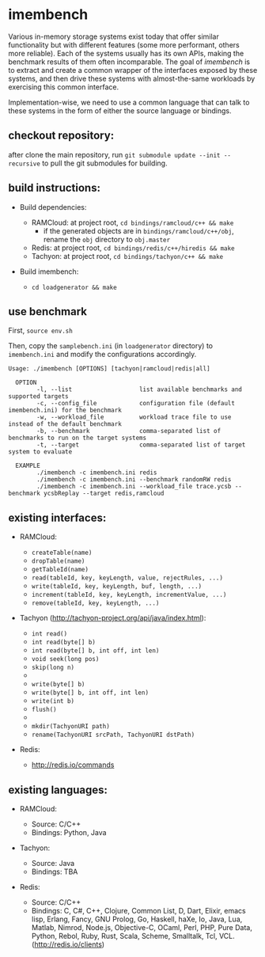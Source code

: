 # imembench
Various in-memory storage systems exist today that offer similar functionality
but with different features (some more performant, others more reliable). Each
of the systems usually has its own APIs, making the benchmark results of them
often incomparable. The goal of *imembench* is to extract and create a common
wrapper of the interfaces exposed by these systems, and then drive these systems
with almost-the-same workloads by exercising this common interface. 

Implementation-wise, we need to use a common language that can talk to these
systems in the form of either the source language or bindings. 

## checkout repository:
after clone the main repository, run `git submodule update --init --recursive` to
pull the git submodules for building.

## build instructions:
* Build dependencies: 
  - RAMCloud: at project root, `cd bindings/ramcloud/c++ && make`
    * if the generated objects are in `bindings/ramcloud/c++/obj`, rename the `obj` directory to `obj.master`
  - Redis: at project root, `cd bindings/redis/c++/hiredis && make`
  - Tachyon: at project root, `cd bindings/tachyon/c++ && make`

* Build imembench:
  - `cd loadgenerator && make`

## use benchmark
First, `source env.sh`

Then, copy the `samplebench.ini` (in `loadgenerator` directory) to `imembench.ini` and 
modify the configurations accordingly.

```
Usage: ./imembench [OPTIONS] [tachyon|ramcloud|redis|all]

  OPTION
        -l, --list                   list available benchmarks and supported targets
        -c, --config_file            configuration file (default imembench.ini) for the benchmark
        -w, --workload_file          workload trace file to use instead of the default benchmark
        -b, --benchmark              comma-separated list of benchmarks to run on the target systems
        -t, --target                 comma-separated list of target system to evaluate

  EXAMPLE
        ./imembench -c imembench.ini redis
        ./imembench -c imembench.ini --benchmark randomRW redis
        ./imembench -c imembench.ini --workload_file trace.ycsb --benchmark ycsbReplay --target redis,ramcloud
```

## existing interfaces:
- RAMCloud:
  * `createTable(name)`
  * `dropTable(name)`
  * `getTableId(name)`
  * `read(tableId, key, keyLength, value, rejectRules, ...)`
  * `write(tableId, key, keyLength, buf, length, ...)`
  * `increment(tableId, key, keyLength, incrementValue, ...)`
  * `remove(tableId, key, keyLength, ...)`

- Tachyon (http://tachyon-project.org/api/java/index.html):
  * `int read()` 
  * `int read(byte[] b)`
  * `int read(byte[] b, int off, int len)`  
  * `void seek(long pos)`
  * `skip(long n)`
  *
  * `write(byte[] b)` 
  * `write(byte[] b, int off, int len)` 
  * `write(int b)` 
  * `flush()`
  *
  * `mkdir(TachyonURI path)`
  * `rename(TachyonURI srcPath, TachyonURI dstPath)` 
- Redis:
  * http://redis.io/commands

## existing languages:
- RAMCloud:
  * Source: C/C++
  * Bindings: Python, Java

- Tachyon:
  * Source: Java
  * Bindings: TBA

- Redis:
  * Source: C/C++
  * Bindings: C, C#, C++, Clojure, Common List, D, Dart, Elixir, emacs lisp,
    Erlang, Fancy, GNU Prolog, Go, Haskell, haXe, Io, Java, Lua, Matlab, Nimrod,
    Node.js, Objective-C, OCaml, Perl, PHP, Pure Data, Python, Rebol, Ruby,
    Rust, Scala, Scheme, Smalltalk, Tcl, VCL. (http://redis.io/clients)
